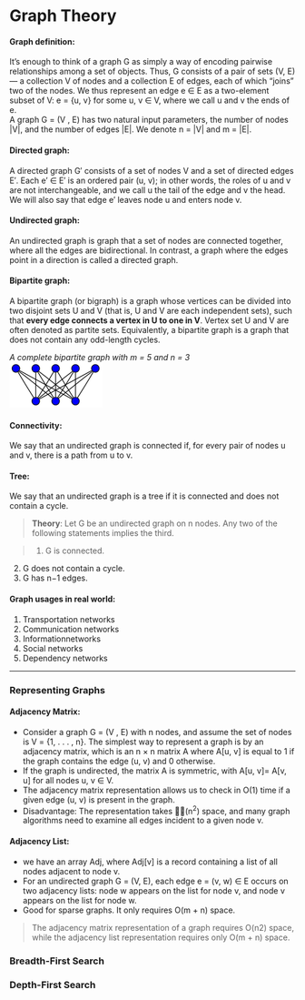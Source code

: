 # Graph Theory

#### Graph definition:
It’s enough to think of a graph G as simply a way of encoding pairwise relationships among a set of objects. Thus, G consists of a pair of sets (V, E) — a collection V of nodes and a collection E of edges, each of which “joins” two of the nodes. We thus represent an edge e ∈ E as a two-element subset of V: e = {u, v} for some u, v ∈ V, where we call u and v the ends of e.  
A graph G = (V , E) has two natural input parameters, the number of nodes
|V|, and the number of edges |E|. We denote n = |V| and m = |E|.

#### Directed graph:
A directed graph G′ consists of a set of nodes V and a set of directed edges E′. Each e′ ∈ E′ is an ordered pair (u, v); in other words, the roles of u and v are not interchangeable, and we call u the tail of the edge and v the head. We will also say that edge e′ leaves node u and enters node v.

#### Undirected graph:
An undirected graph is graph that a set of nodes are connected together, where all the edges are bidirectional. In contrast, a graph where the edges point in a direction is called a directed graph.

#### Bipartite graph:
A bipartite graph (or bigraph) is a graph whose vertices can be divided into two disjoint sets U and V (that is, U and V are each independent sets), such that __every edge connects a vertex in U to one in V__. Vertex set U and V are often denoted as partite sets. Equivalently, a bipartite graph is a graph that does not contain any odd-length cycles. 

_A complete bipartite graph with m = 5 and n = 3_   
![Bipartitle graph](./img/bipartite.png)

#### Connectivity:
We say that an undirected graph is connected if, for every pair of nodes u and v, there is a path from u to v.

#### Tree:
We say that an undirected graph is a tree if it is connected and does not contain a cycle.

> __Theory__: Let G be an undirected graph on n nodes. Any two of the following statements implies the third.

> 1. G is connected.
2. G does not contain a cycle.
3. G has n−1 edges.


#### Graph usages in real world:
1. Transportation networks 
2. Communication networks
3. Informationnetworks
4. Social networks
5. Dependency networks

---

### Representing Graphs

#### Adjacency Matrix:
- Consider a graph G = (V , E) with n nodes, and assume the set of nodes is V = {1, . . . , n}. The simplest way to represent a graph is by an adjacency matrix, which is an n × n matrix A where A[u, v] is equal to 1 if the graph contains the edge (u, v) and 0 otherwise.
- If the graph is undirected, the matrix A is symmetric, with A[u, v]= A[v, u] for all nodes u, v ∈ V. 
- The adjacency matrix representation allows us to check in O(1) time if a given edge (u, v) is present in the graph.
- Disadvantage: The representation takes 􏰘⊝(n<sup>2</sup>) space, and many graph algorithms need to examine all edges incident to a given node v.

#### Adjacency List:
- we have an array Adj, where Adj[v] is a record containing a list of all nodes adjacent to node v.
- For an undirected graph G = (V, E), each edge e = (v, w) ∈ E occurs on two adjacency lists: node w appears on the list for node v, and node v appears on the list for node w.
- Good for sparse graphs. It only requires O(m + n) space.

> The adjacency matrix representation of a graph requires O(n2) space, while the adjacency list representation requires only O(m + n) space.

### Breadth-First Search

### Depth-First Search